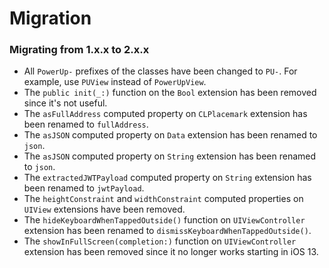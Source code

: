 # Migration

### Migrating from 1.x.x to 2.x.x
* All `PowerUp-` prefixes of the classes have been changed to `PU-`. For example, use `PUView` instead of `PowerUpView`.
* The `public init(_:)` function on the `Bool` extension has been removed since it's not useful.
* The `asFullAddress` computed property on `CLPlacemark` extension has been renamed to `fullAddress`.
* The `asJSON` computed property on `Data` extension has been renamed to `json`.
* The `asJSON` computed property on `String` extension has been renamed to `json`.
* The `extractedJWTPayload` computed property on `String` extension has been renamed to `jwtPayload`.
* The `heightConstraint` and `widthConstraint` computed properties on `UIView` extensions have been removed.
* The `hideKeyboardWhenTappedOutside()` function on `UIViewController` extension has been renamed to `dismissKeyboardWhenTappedOutside()`.
* The `showInFullScreen(completion:)` function on `UIViewController` extension has been removed since it no longer works starting in iOS 13.
